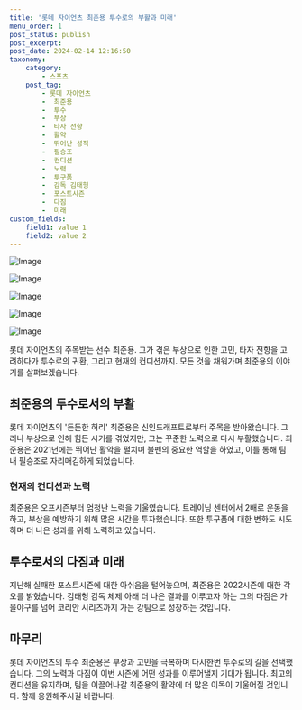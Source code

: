 ```yaml
---
title: '롯데 자이언츠 최준용 투수로의 부활과 미래'
menu_order: 1
post_status: publish
post_excerpt: 
post_date: 2024-02-14 12:16:50
taxonomy:
    category:
        - 스포츠
    post_tag:
        - 롯데 자이언츠
        -  최준용
        -  투수
        -  부상
        -  타자 전향
        -  활약
        -  뛰어난 성적
        -  필승조
        -  컨디션
        -  노력
        -  투구폼
        -  감독 김태형
        -  포스트시즌
        -  다짐
        -  미래
custom_fields:
    field1: value 1
    field2: value 2
---
```


![Image](https://imgnews.pstatic.net/image/117/2024/02/14/0003806342_001_20240214070107769.jpg?type=w647)

![Image](https://imgnews.pstatic.net/image/117/2024/02/14/0003806342_002_20240214070107812.jpg?type=w647)

![Image](https://imgnews.pstatic.net/image/117/2024/02/14/0003806342_003_20240214070107868.jpg?type=w647)

![Image](https://imgnews.pstatic.net/image/117/2024/02/14/0003806342_004_20240214070107919.jpg?type=w647)

![Image](https://imgnews.pstatic.net/image/117/2024/02/14/0003806342_005_20240214070107957.jpg?type=w647)

롯데 자이언츠의 주목받는 선수 최준용. 그가 겪은 부상으로 인한 고민, 타자 전향을 고려하다가 투수로의 귀환, 그리고 현재의 컨디션까지. 모든 것을 채워가며 최준용의 이야기를 살펴보겠습니다.
## 최준용의 투수로서의 부활
롯데 자이언츠의 '든든한 허리' 최준용은 신인드래프트로부터 주목을 받아왔습니다. 그러나 부상으로 인해 힘든 시기를 겪었지만, 그는 꾸준한 노력으로 다시 부활했습니다. 최준용은 2021년에는 뛰어난 활약을 펼치며 불펜의 중요한 역할을 하였고, 이를 통해 팀 내 필승조로 자리매김하게 되었습니다.
### 현재의 컨디션과 노력
최준용은 오프시즌부터 엄청난 노력을 기울였습니다. 트레이닝 센터에서 2배로 운동을 하고, 부상을 예방하기 위해 많은 시간을 투자했습니다. 또한 투구폼에 대한 변화도 시도하며 더 나은 성과를 위해 노력하고 있습니다.
## 투수로서의 다짐과 미래
지난해 실패한 포스트시즌에 대한 아쉬움을 털어놓으며, 최준용은 2022시즌에 대한 각오를 밝혔습니다. 김태형 감독 체제 아래 더 나은 결과를 이루고자 하는 그의 다짐은 가을야구를 넘어 코리안 시리즈까지 가는 강팀으로 성장하는 것입니다.
## 마무리
롯데 자이언츠의 투수 최준용은 부상과 고민을 극복하며 다시한번 투수로의 길을 선택했습니다. 그의 노력과 다짐이 이번 시즌에 어떤 성과를 이루어낼지 기대가 됩니다. 최고의 컨디션을 유지하며, 팀을 이끌어나갈 최준용의 활약에 더 많은 이목이 기울어질 것입니다. 함께 응원해주시길 바랍니다.
